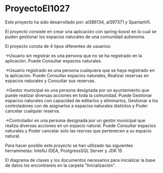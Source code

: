 # ProyectoEI1027
Este proyecto ha sido desarrollado por: al386134, al397371 y SpartanVII.

El proyecto consiste en crear una aplicación con spring-boost en la cual se puden gestionar los espacios naturales de una comunidad autonoma.

El proyecto consta de 4 tipos diferentes de usuarios:
  
  ->Usuario sin registrar es una persona que no se ha registrado en la aplicación. 
  Puede Consultar espacios naturales.
       
  ->Usuario registrado es una persona cualquiera que se haya registrado en la aplicación. 
  Puede Consultar espacios naturales, Realizar reservas en espacios naturales y Consultar sus reservas.
      
  ->Gestor municipal es una persona designada por un ayuntamiento que puede realizar diversas acciones en toda la comunidad. 
  Puede Gestionar espacios naturales con capacidad de editarlos y eliminarlos, Gestionar a los controladores con de asignarlos a espacios naturales distintos y Poder cancelar cualquier reserva.
      
  ->Controlador es una persona designada por un gestor municipal que realiza diversas acciones en un espacio natural. 
  Puede Consultar espacios naturales y Poder cancelar solo las resrvas que pertenecen a su espacio natural.
  
Para hacer posible este proyecto se han utilizado las siguientes herraminetas: IntelliJ IDEA, PostgressSQL Server y JDK 15
  
El diagrama de clases y los documentos necesarios para inicializar la base de datos los encontrareís en la carpeta "Inicialización".  
